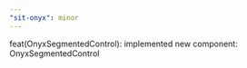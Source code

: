 ```yaml
---
"sit-onyx": minor
---
```


feat(OnyxSegmentedControl): implemented new component: OnyxSegmentedControl
